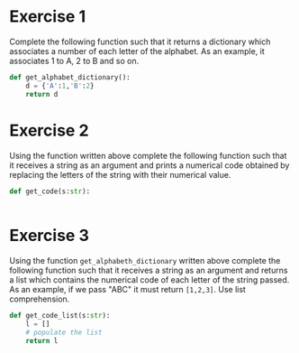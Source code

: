 # Exercise 1
Complete the following function such that it returns a dictionary which associates a number of each letter of the alphabet.
As an example, it associates $1$ to A, $2$ to B and so on.
```python
def get_alphabet_dictionary():
    d = {'A':1,'B':2}
    return d
```
# Exercise 2
Using the function written above complete the following function such that
it receives a string as an argument and prints a numerical code obtained by replacing the letters of the string with their
numerical value.
```python
def get_code(s:str):  
      
```

# Exercise 3
Using the function `get_alphabeth_dictionary` written above complete the following function such that
it receives a string as an argument and returns a list which contains the numerical code of each letter of the string passed.
As an example, if we pass "ABC" it must return `[1,2,3]`. Use list comprehension.
```python
def get_code_list(s:str):
    l = []
    # populate the list 
    return l  
```